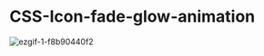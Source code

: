 # CSS-Icon-fade-glow-animation
![ezgif-1-f8b90440f2](https://github.com/TGDRangaka/CSS-Icon-fade-glow-animation/assets/122887539/2c34cce3-770d-45e0-9011-616a6ec599fa)
